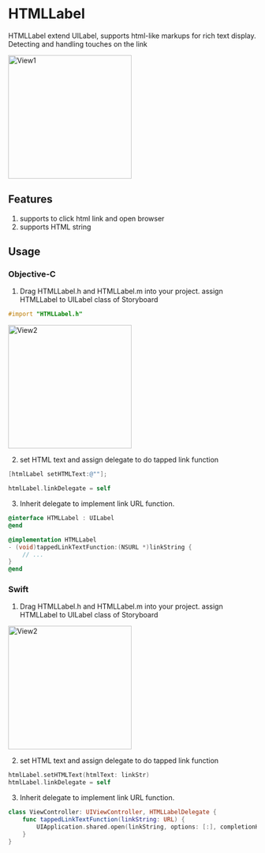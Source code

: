 # HTMLLabel

HTMLLabel extend UILabel, supports html-like markups for rich text display. Detecting and handling touches on the link

<img src="./Screenshot/View1.png" alt="View1" width="250"/>

## Features

1. supports to click html link and open browser
2. supports HTML string

## Usage

### Objective-C

1. Drag HTMLLabel.h and HTMLLabel.m into your project. assign HTMLLabel to UILabel class of Storyboard

``` objective-c
#import "HTMLLabel.h"
```

<img src="./Screenshot/View2.png" alt="View2" width="250"/>

2. set HTML text and assign delegate to do tapped link function

``` objective-c
[htmlLabel setHTMLText:@""];

htmlLabel.linkDelegate = self
```

3. Inherit delegate to implement link URL function.

``` objective-c
@interface HTMLLabel : UILabel
@end

@implementation HTMLLabel
- (void)tappedLinkTextFunction:(NSURL *)linkString {
	// ...
}
@end
```

### Swift

1. Drag HTMLLabel.h and HTMLLabel.m into your project. assign HTMLLabel to UILabel class of Storyboard

<img src="./Screenshot/View2.png" alt="View2" width="250"/>

2. set HTML text and assign delegate to do tapped link function

``` swift
htmlLabel.setHTMLText(htmlText: linkStr)
htmlLabel.linkDelegate = self
```

3. Inherit delegate to implement link URL function.

``` swift
class ViewController: UIViewController, HTMLLabelDelegate {
    func tappedLinkTextFunction(linkString: URL) {
        UIApplication.shared.open(linkString, options: [:], completionHandler: nil)
    }
}
```


